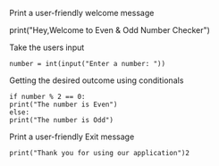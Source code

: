 
Print a user-friendly welcome message

print("Hey,Welcome to Even & Odd Number Checker")

Take the users input 

    number = int(input("Enter a number: "))

Getting the desired outcome using conditionals

    if number % 2 == 0:
    print("The number is Even")
    else:
    print("The number is Odd")

Print a user-friendly Exit message

    print("Thank you for using our application")2
